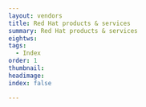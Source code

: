 ```yaml
---
layout: vendors
title: Red Hat products & services
summary: Red Hat products & services
eightws:
tags:
  - Index
order: 1
thumbnail:
headimage:
index: false

---
```

